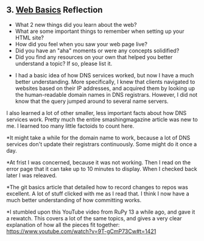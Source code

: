 ## 3. [Web Basics](3_web_basics/readme.md) Reflection

* What 2 new things did you learn about the web?
* What are some important things to remember when setting up your HTML site?
* How did you feel when you saw your web page live?
* Did you have an "aha" moments or were any concepts solidified?
* Did you find any resources on your own that helped you better understand a topic? If so, please list it.

<!-- Add your reflection here. Remove the comment markers -->

* I had a basic idea of how DNS services worked, but now I have a much better understanding. More specifically, I knew that clients navigated to websites based on their IP addresses, and acquired them by looking up the human-readable domain names in DNS registrars. However, I did not know that the query jumped around to several name servers.

I also learned a lot of other smaller, less important facts about how DNS services work. Pretty much the entire smashingmagazine article was new to me. I learned too many little factoids to count here.

*It might take a while for the domain name to work, because a lot of DNS services don't update their registrars continuously. Some might do it once a day. 

*At frist I was concerned, because it was not working. Then I read on the error page that it can take up to 10 minutes to display. When I checked back later I was releaved. 

*The git basics article that detailed how to record changes to repos was excellent. A lot of stuff clicked with me as I read that. I think I now have a much better understanding of how committing works.

*I stumbled upon this YouTube video from RuPy 13 a while ago, and gave it a rewatch. This covers a lot of the same topics, and gives a very clear explanation of how all the pieces fit together: https://www.youtube.com/watch?v=9T-gCmP73Cw#t=1421